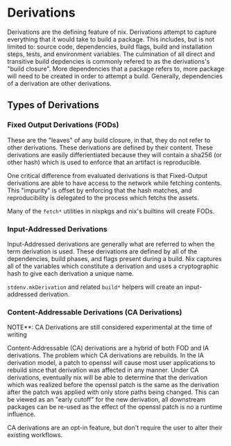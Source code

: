 # Derivations

Derivations are the defining feature of nix. Derivations attempt to capture everything
that it would take to build a package. This includes, but is not limited to: source code,
dependencies, build flags, build and installation steps, tests, and environment variables.
The culmination of all direct and transitive build depdencies
is commonly refered to as the derivations's "build closure". More dependencies that a
package refers to, more package will need to be created in order to attempt a
build. Generally, dependencies of a derivation are other derivations.

## Types of Derivations

### Fixed Output Derivations (FODs)

These are the "leaves" of any build closure, in that, they do not refer to other
derivations. These derivations are defined by
their content. These derivations are easily differientiated because they
will contain a sha256 (or other hash) which is used to enforce that an artifact
is reproducible.

One critical difference from evaluated derivations is that Fixed-Output derivations
are able to have access to the network while fetching contents. This "impurity"
is offset by enforcing that the hash matches, and reproducibility is delegated to
the process which fetchs the assets.

Many of the `fetch*` utilities in nixpkgs and nix's builtins will create FODs.

### Input-Addressed Derivations

Input-Addressed derivations are generally what are referred to when the term derivation is used. These
derivations are defined by all of the dependencies, build phases, and flags
present during a build. Nix captures all of the variables which constitute a
derivation and uses a cryptographic hash to give each derivation a unique name.

`stdenv.mkDerivation` and related `build*` helpers will create an input-addressed derivation.

### Content-Addressable Derivations (CA Derivations)

NOTE**: CA Derivations are still considered experimental at the time of writing

Content-Addressable (CA) derivations are a hybrid of both FOD and IA derivations.
The problem which CA derivations are rebuilds. In the IA derivation model, a patch
to openssl will cause most user applications to rebuild since that derivation was
affected in any manner. Under CA derivations, eventually nix will be able to determine
that the derivation which was realized before the openssl patch is the same as the
derivation after the patch was applied with only store paths being changed. This can
be viewed as an "early cutoff" for the new derivation, all downstream packages can
be re-used as the effect of the openssl patch is no a runtime influence.

CA derivations are an opt-in feature, but don't require the user to alter their
existing workflows.
